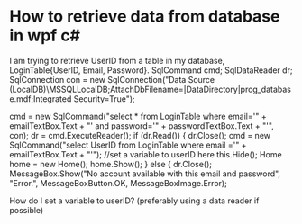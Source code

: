 
# How to retrieve data from database in wpf c#

I am trying to retrieve UserID from a table in my database, LoginTable{UserID, Email, Password}.
SqlCommand cmd;
SqlDataReader dr;
SqlConnection con = new SqlConnection("Data Source (LocalDB)\\MSSQLLocalDB;AttachDbFilename=|DataDirectory|prog_database.mdf;Integrated Security=True");

cmd = new SqlCommand("select * from LoginTable where email='" + emailTextBox.Text + "' and password='" + passwordTextBox.Text + "'", con);
dr = cmd.ExecuteReader();
                    if (dr.Read())
                    {
                        dr.Close();
                        cmd = new SqlCommand("select UserID from LoginTable where email ='" + emailTextBox.Text + "'");
                        //set a variable to userID here
                        this.Hide();
                        Home home = new Home();
                        home.Show();
                    }
                    else
                    {
                        dr.Close();
                        MessageBox.Show("No account available with this email and password", "Error.", MessageBoxButton.OK, MessageBoxImage.Error);

How do I set a variable to userID? (preferably using a data reader if possible)

        